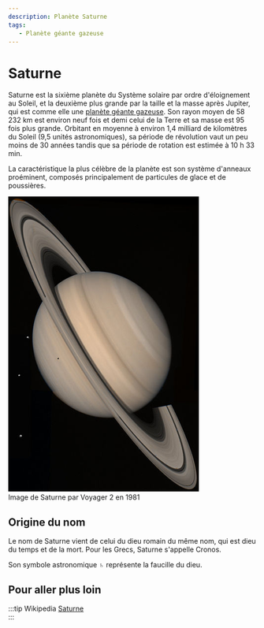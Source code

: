 ```yaml
---
description: Planète Saturne
tags:
   - Planète géante gazeuse
---
```


# Saturne

Saturne est la sixième planète du Système solaire par ordre d'éloignement au Soleil, et la deuxième plus grande par la taille et la masse après Jupiter, qui est comme elle une [planète géante gazeuse](../glossaire/gazeuse). Son rayon moyen de 58 232 km est environ neuf fois et demi celui de la Terre et sa masse est 95 fois plus grande. Orbitant en moyenne à environ 1,4 milliard de kilomètres du Soleil (9,5 unités astronomiques), sa période de révolution vaut un peu moins de 30 années tandis que sa période de rotation est estimée à 10 h 33 min. 

La caractéristique la plus célèbre de la planète est son système d'anneaux proéminent, composés principalement de particules de glace et de poussières.

![](../../files/Saturn.jpg)  
Image de Saturne par Voyager 2 en 1981 

## Origine du nom

Le nom de Saturne vient de celui du dieu romain du même nom, qui est dieu du temps et de la mort. Pour les Grecs, Saturne s'appelle Cronos. 

Son symbole astronomique ♄ représente la faucille du dieu. 

## Pour aller plus loin

:::tip Wikipedia
[Saturne](https://fr.wikipedia.org/wiki/Saturne_(planète))  
:::


